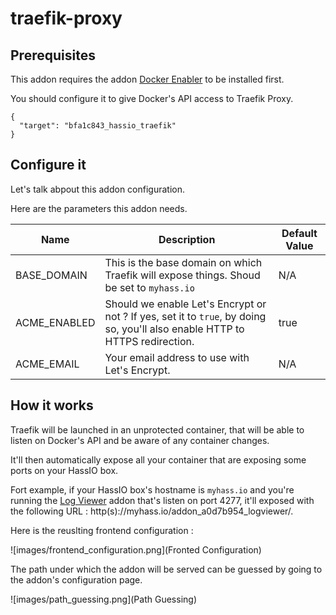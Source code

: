 # traefik-proxy


## Prerequisites

This addon requires the addon [Docker Enabler](https://github.com/hassio-addons/addon-docker-enabler/blob/master/README.md) to be installed first.

You should configure it to give Docker's API access to Traefik Proxy.

````
{
  "target": "bfa1c843_hassio_traefik"
}
````

## Configure it

Let's talk abpout this addon configuration.

Here are the parameters this addon needs.

Name | Description | Default Value
------------ | ------------- | -------------
BASE_DOMAIN | This is the base domain on which Traefik will expose things. Shoud be set to `myhass.io` | N/A
ACME_ENABLED | Should we enable Let's Encrypt or not ? If yes, set it to `true`, by doing so, you'll also enable HTTP to HTTPS redirection. | true
ACME_EMAIL | Your email address to use with Let's Encrypt. | N/A

## How it works

Traefik will be launched in an unprotected container, that will be able to listen on Docker's API and be aware of any container changes.

It'll then automatically expose all your container that are exposing some ports on your HassIO box.

Fort example, if your HassIO box's hostname is `myhass.io` and you're running the [Log Viewer](https://github.com/hassio-addons/addon-log-viewer) addon that's listen on port 4277, it'll exposed with the following URL : http(s)://myhass.io/addon_a0d7b954_logviewer/.

Here is the reuslting frontend configuration :

![images/frontend_configuration.png](Fronted Configuration)

The path under which the addon will be served can be guessed by going to the addon's configuration page.

![images/path_guessing.png](Path Guessing)